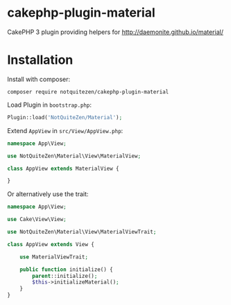 # cakephp-plugin-material
CakePHP 3 plugin providing helpers for http://daemonite.github.io/material/

# Installation

Install with composer:

```
composer require notquitezen/cakephp-plugin-material
```

Load Plugin in ```bootstrap.php```:

```php
Plugin::load('NotQuiteZen/Material');
```

Extend ```AppView``` in ```src/View/AppView.php```:

```php
namespace App\View;

use NotQuiteZen\Material\View\MaterialView;

class AppView extends MaterialView {

}
```

Or alternatively use the trait:

```php
namespace App\View;

use Cake\View\View;

use NotQuiteZen\Material\View\MaterialViewTrait;

class AppView extends View {

    use MaterialViewTrait;

    public function initialize() {
        parent::initialize();
        $this->initializeMaterial();
    }
}
```
